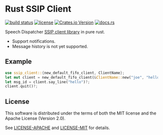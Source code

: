 Rust SSIP Client
================

[![build status](https://gitlab.com/lp-accessibility/ssip-client/badges/main/pipeline.svg)](https://gitlab.com/lp-accessibility/ssip-client/commits/main)
[![license](https://img.shields.io/badge/license-MIT%2FApache--2.0-blue)](https://gitlab.com/lp-accessibility/ssip-client/raw/main/LICENSE-MIT)
[![Crates.io Version](https://img.shields.io/crates/v/ssip-client.svg)](https://crates.io/crates/ssip-client)
[![docs.rs](https://docs.rs/ssip-client/badge.svg)](https://docs.rs/crate/ssip-client/)

Speech Dispatcher [SSIP client library](http://htmlpreview.github.io/?https://github.com/brailcom/speechd/blob/master/doc/ssip.html) in pure rust.

* Support notifications.
* Message history is not yet supported.

Example
-------

```rust
use ssip_client::{new_default_fifo_client, ClientName};
let mut client = new_default_fifo_client(&ClientName::new("joe", "hello"), None)?;
let msg_id = client.say_line("hello")?;
client.quit()?;
```

License
-------

This software is distributed under the terms of both the MIT license
and the Apache License (Version 2.0).

See [LICENSE-APACHE](LICENSE-APACHE) and [LICENSE-MIT](LICENSE-MIT) for details.
